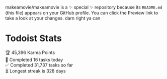 makeamovie/makeamovie is a ✨ special ✨ repository because its `README.md` (this file) appears on your GitHub profile.
You can click the Preview link to take a look at your changes. darn right ya can

# Todoist Stats

<!-- TODO-IST:START -->
🏆  45,396 Karma Points           
🌸  Completed 16 tasks today           
✅  Completed 31,737 tasks so far           
⏳  Longest streak is 328 days
<!-- TODO-IST:END -->